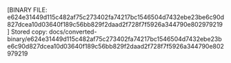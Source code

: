 [BINARY FILE: e624e31449d115c482af75c273402fa74217bc1546504d7432ebe23be6c90d827dcea10d03640f189c56bb829f2daad2f728f7f5926a344790e802979219]
Stored copy: docs/converted-binary/e624e31449d115c482af75c273402fa74217bc1546504d7432ebe23be6c90d827dcea10d03640f189c56bb829f2daad2f728f7f5926a344790e802979219
